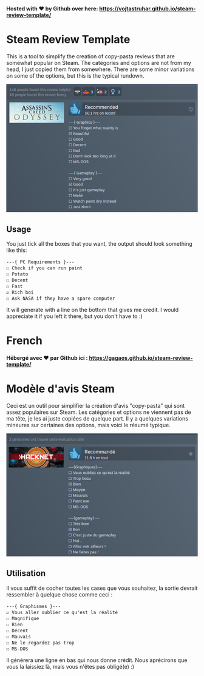#### Hosted with ❤ by Github over here: https://vojtastruhar.github.io/steam-review-template/

# Steam Review Template

This is a tool to simplify the creation of copy-pasta reviews that are somewhat popular on Steam. The categories and options are not from my head, I just copied them from somewhere. There are some minor variations on some of the options, but this is the typical rundown.

![tonym8xd's review of AC Odyssey generated by this tool](./Review-screenshot.png)

## Usage

You just tick all the boxes that you want, the output should look something like this:

```
---{ PC Requirements }---
☐ Check if you can run paint
☐ Potato
☐ Decent
☐ Fast
☑ Rich boi
☐ Ask NASA if they have a spare computer
```

It will generate with a line on the bottom that gives me credit. I would appreciate it if you left it there, but you don't have to :)

# French

#### Hébergé avec ❤ par Github ici : https://gagaos.github.io/steam-review-template/

# Modèle d'avis Steam

Ceci est un outil pour simplifier la création d'avis "copy-pasta" qui sont assez populaires sur Steam. Les catégories et options ne viennent pas de ma tête, je les ai juste copiées de quelque part. Il y a quelques variations mineures sur certaines des options, mais voici le résumé typique.

![l'avis de TheQuid sur Hacknet généré par cet outil](./Review-screenshot-french.png)

## Utilisation

Il vous suffit de cocher toutes les cases que vous souhaitez, la sortie devrait ressembler à quelque chose comme ceci :

```
---{ Graphismes }---
☑ Vous aller oublier ce qu'est la réalité
☐ Magnifique
☐ Bien
☐ Décent
☐ Mauvais
☐ Ne le regardez pas trop
☐ MS-DOS
```

Il générera une ligne en bas qui nous donne crédit. Nous aprécirons que vous la laissiez là, mais vous n'êtes pas obligé(e) :)
